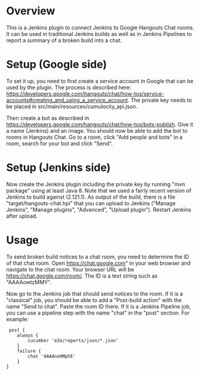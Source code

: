 
# Overview

This is a Jenkins plugin to connect Jenkins to Google Hangouts Chat rooms. It can be used in traditional Jenkins builds as well as in Jenkins Pipelines to report a summary of a broken build into a chat.

# Setup (Google side)

To set it up, you need to first create a service account in Google that can be used by the plugin. The process is described here: https://developers.google.com/hangouts/chat/how-tos/service-accounts#creating_and_using_a_service_account. The private key needs to be placed in src/main/resources/cumulocity_api.json.

Then create a bot as described in https://developers.google.com/hangouts/chat/how-tos/bots-publish. Give it a name (Jenkins) and an image. You should now be able to add the bot to rooms in Hangouts Chat. Go to a room, click "Add people and bots" in a room, search for your bot and click "Send". 

# Setup (Jenkins side)

Now create the Jenkins plugin including the private key by running "mvn package" using at least Java 8. Note that we used a fairly recent version of Jenkins to build against (2.121.1). As output of the build, there is a file "target/hangouts-chat.hpi" that you can upload to Jenkins ("Manage Jenkins", "Manage plugins", "Advanced", "Upload plugin"). Restart Jenkins after upload. 

# Usage

To send broken build notices to a chat room, you need to determine the ID of that chat room. Open https://chat.google.com" in your web browser and navigate to the chat room. Your browser URL will be https://chat.google.com/room/<ID>. The ID is a text string such as "AAAAowtzMMY".

Now go to the Jenkins job that should send notices to the room. If it is a "classical" job, you should be able to add a "Post-build action" with the name "Send to chat". Paste the room ID there. If it is a Jenkins Pipeline job, you can use a pipeline step with the name "chat" in the "post" section. For example:

	 post {
        always {
            cucumber 'e2e/reports/json/*.json'
        }
        failure {
            chat 'AAAAnoHMphE'
        }
    }
 
 